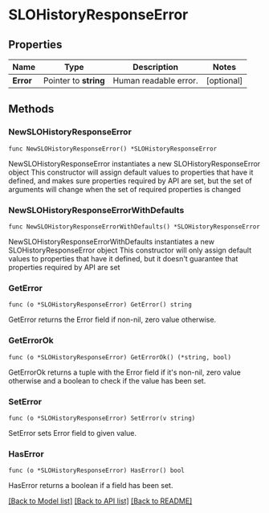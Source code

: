 # SLOHistoryResponseError

## Properties

Name | Type | Description | Notes
---- | ---- | ----------- | ------
**Error** | Pointer to **string** | Human readable error. | [optional] 

## Methods

### NewSLOHistoryResponseError

`func NewSLOHistoryResponseError() *SLOHistoryResponseError`

NewSLOHistoryResponseError instantiates a new SLOHistoryResponseError object
This constructor will assign default values to properties that have it defined,
and makes sure properties required by API are set, but the set of arguments
will change when the set of required properties is changed

### NewSLOHistoryResponseErrorWithDefaults

`func NewSLOHistoryResponseErrorWithDefaults() *SLOHistoryResponseError`

NewSLOHistoryResponseErrorWithDefaults instantiates a new SLOHistoryResponseError object
This constructor will only assign default values to properties that have it defined,
but it doesn't guarantee that properties required by API are set

### GetError

`func (o *SLOHistoryResponseError) GetError() string`

GetError returns the Error field if non-nil, zero value otherwise.

### GetErrorOk

`func (o *SLOHistoryResponseError) GetErrorOk() (*string, bool)`

GetErrorOk returns a tuple with the Error field if it's non-nil, zero value otherwise
and a boolean to check if the value has been set.

### SetError

`func (o *SLOHistoryResponseError) SetError(v string)`

SetError sets Error field to given value.

### HasError

`func (o *SLOHistoryResponseError) HasError() bool`

HasError returns a boolean if a field has been set.


[[Back to Model list]](../README.md#documentation-for-models) [[Back to API list]](../README.md#documentation-for-api-endpoints) [[Back to README]](../README.md)


